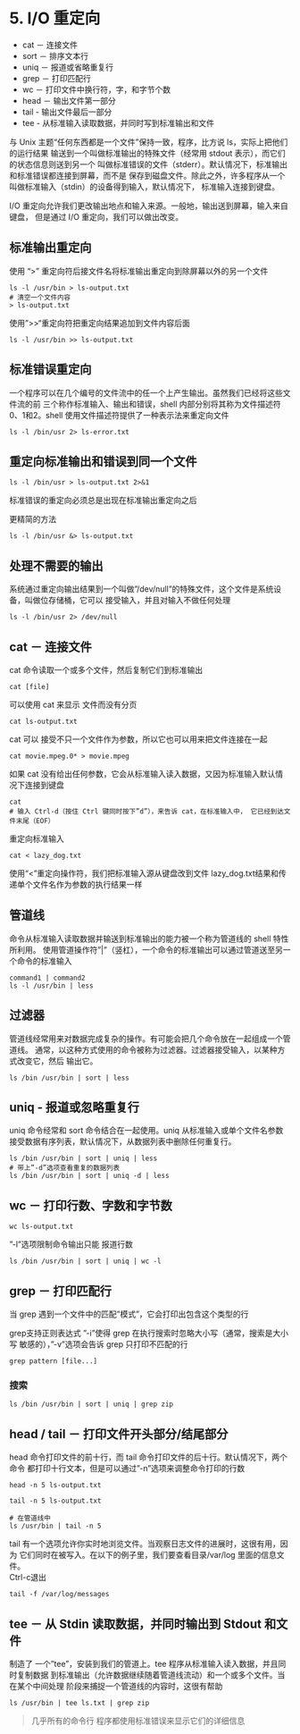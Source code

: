 # 5. I/O 重定向

 - cat － 连接文件
 - sort － 排序文本行
 - uniq － 报道或省略重复行
 - grep － 打印匹配行
 - wc － 打印文件中换行符，字，和字节个数
 - head － 输出文件第一部分
 - tail - 输出文件最后一部分
 - tee - 从标准输入读取数据，并同时写到标准输出和文件

与 Unix 主题“任何东西都是一个文件”保持一致，程序，比方说 ls，实际上把他们的运行结果 输送到一个叫做标准输出的特殊文件（经常用 stdout 表示），而它们的状态信息则送到另一个 叫做标准错误的文件（stderr）。默认情况下，标准输出和标准错误都连接到屏幕，而不是 保存到磁盘文件。除此之外，许多程序从一个叫做标准输入（stdin）的设备得到输入，默认情况下， 标准输入连接到键盘。

I/O 重定向允许我们更改输出地点和输入来源。一般地，输出送到屏幕，输入来自键盘， 但是通过 I/O 重定向，我们可以做出改变。

## 标准输出重定向
使用 “>” 重定向符后接文件名将标准输出重定向到除屏幕以外的另一个文件
```
ls -l /usr/bin > ls-output.txt
# 清空一个文件内容
> ls-output.txt
```

使用”>>“重定向符把重定向结果追加到文件内容后面
```
ls -l /usr/bin >> ls-output.txt
```

## 标准错误重定向

一个程序可以在几个编号的文件流中的任一个上产生输出。虽然我们已经将这些文件流的前 三个称作标准输入、输出和错误，shell 内部分别将其称为文件描述符0、1和2。shell 使用文件描述符提供了一种表示法来重定向文件
```
ls -l /bin/usr 2> ls-error.txt
```

## 重定向标准输出和错误到同一个文件
```
ls -l /bin/usr > ls-output.txt 2>&1
```
标准错误的重定向必须总是出现在标准输出重定向之后

更精简的方法
```
ls -l /bin/usr &> ls-output.txt
```

## 处理不需要的输出
系统通过重定向输出结果到一个叫做”/dev/null”的特殊文件，这个文件是系统设备，叫做位存储桶，它可以 接受输入，并且对输入不做任何处理
```
ls -l /bin/usr 2> /dev/null
```

## cat － 连接文件
cat 命令读取一个或多个文件，然后复制它们到标准输出
```
cat [file]
```
可以使用 cat 来显示 文件而没有分页
```
cat ls-output.txt
```
 cat 可以 接受不只一个文件作为参数，所以它也可以用来把文件连接在一起
```
cat movie.mpeg.0* > movie.mpeg
```
如果 cat 没有给出任何参数，它会从标准输入读入数据，又因为标准输入默认情况下连接到键盘
```
cat
# 输入 Ctrl-d（按住 Ctrl 键同时按下”d”），来告诉 cat，在标准输入中， 它已经到达文件末尾（EOF）
```
重定向标准输入
```
cat < lazy_dog.txt
```
使用“<”重定向操作符，我们把标准输入源从键盘改到文件 lazy_dog.txt结果和传递单个文件名作为参数的执行结果一样

## 管道线
命令从标准输入读取数据并输送到标准输出的能力被一个称为管道线的 shell 特性所利用。 使用管道操作符”|”（竖杠），一个命令的标准输出可以通过管道送至另一个命令的标准输入
```
command1 | command2
ls -l /usr/bin | less
```

## 过滤器
管道线经常用来对数据完成复杂的操作。有可能会把几个命令放在一起组成一个管道线。 通常，以这种方式使用的命令被称为过滤器。过滤器接受输入，以某种方式改变它，然后 输出它。
```
ls /bin /usr/bin | sort | less
```

## uniq - 报道或忽略重复行
uniq 命令经常和 sort 命令结合在一起使用。uniq 从标准输入或单个文件名参数接受数据有序列表，默认情况下，从数据列表中删除任何重复行。
```
ls /bin /usr/bin | sort | uniq | less
# 带上”-d”选项查看重复的数据列表
ls /bin /usr/bin | sort | uniq -d | less
```

## wc － 打印行数、字数和字节数
```
wc ls-output.txt
```
”-l”选项限制命令输出只能 报道行数
```
ls /bin /usr/bin | sort | uniq | wc -l
```

## grep － 打印匹配行
当 grep 遇到一个文件中的匹配”模式”，它会打印出包含这个类型的行

grep支持正则表达式
”-i”使得 grep 在执行搜索时忽略大小写（通常，搜索是大小写 敏感的），”-v”选项会告诉 grep 只打印不匹配的行

```
grep pattern [file...]
```

### 搜索
```
ls /bin /usr/bin | sort | uniq | grep zip
```

## head / tail － 打印文件开头部分/结尾部分
head 命令打印文件的前十行，而 tail 命令打印文件的后十行。默认情况下，两个命令 都打印十行文本，但是可以通过”-n”选项来调整命令打印的行数
```
head -n 5 ls-output.txt

tail -n 5 ls-output.txt

# 在管道线中
ls /usr/bin | tail -n 5
```

tail 有一个选项允许你实时地浏览文件。当观察日志文件的进展时，这很有用，因为 它们同时在被写入。在以下的例子里，我们要查看目录/var/log 里面的信息文件。  
Ctrl-c退出
```
tail -f /var/log/messages
```

## tee － 从 Stdin 读取数据，并同时输出到 Stdout 和文件
制造了 一个”tee”，安装到我们的管道上。tee 程序从标准输入读入数据，并且同时复制数据 到标准输出（允许数据继续随着管道线流动）和一个或多个文件。当在某个中间处理 阶段来捕捉一个管道线的内容时，这很有帮助
```
ls /usr/bin | tee ls.txt | grep zip
```

>几乎所有的命令行 程序都使用标准错误来显示它们的详细信息